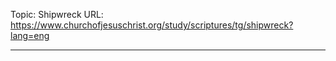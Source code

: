 Topic: Shipwreck
URL: https://www.churchofjesuschrist.org/study/scriptures/tg/shipwreck?lang=eng

---

